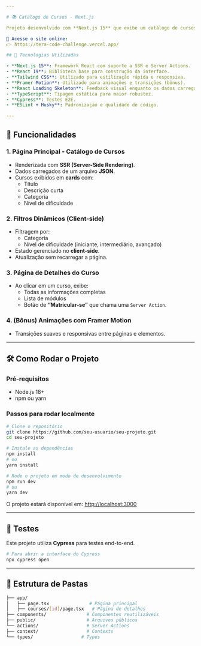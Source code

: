 ```yaml
---

# 📚 Catálogo de Cursos - Next.js

Projeto desenvolvido com **Next.js 15** que exibe um catálogo de cursos com filtros, visualização de detalhes e interações modernas com animações.

🔗 Acesse o site online:
👉 https://tera-code-challenge.vercel.app/

## 🚀 Tecnologias Utilizadas

- **Next.js 15**: Framework React com suporte a SSR e Server Actions.
- **React 19**: Biblioteca base para construção da interface.
- **Tailwind CSS**: Utilizado para estilização rápida e responsiva.
- **Framer Motion**: Utilizado para animações e transições (bônus).
- **React Loading Skeleton**: Feedback visual enquanto os dados carregam.
- **TypeScript**: Tipagem estática para maior robustez.
- **Cypress**: Testes E2E.
- **ESLint + Husky**: Padronização e qualidade de código.

---
```


## 🧩 Funcionalidades

### 1. Página Principal - Catálogo de Cursos
- Renderizada com **SSR (Server-Side Rendering)**.
- Dados carregados de um arquivo **JSON**.
- Cursos exibidos em **cards** com:
  - Título
  - Descrição curta
  - Categoria
  - Nível de dificuldade

### 2. Filtros Dinâmicos (Client-side)
- Filtragem por:
  - Categoria
  - Nível de dificuldade (iniciante, intermediário, avançado)
- Estado gerenciado no **client-side**.
- Atualização sem recarregar a página.

### 3. Página de Detalhes do Curso
- Ao clicar em um curso, exibe:
  - Todas as informações completas
  - Lista de módulos
  - Botão de **“Matricular-se”** que chama uma `Server Action`.

### 4. (Bônus) Animações com Framer Motion
- Transições suaves e responsivas entre páginas e elementos.

---

## 🛠️ Como Rodar o Projeto

### Pré-requisitos

- Node.js 18+
- npm ou yarn

### Passos para rodar localmente

```bash
# Clone o repositório
git clone https://github.com/seu-usuario/seu-projeto.git
cd seu-projeto

# Instale as dependências
npm install
# ou
yarn install

# Rode o projeto em modo de desenvolvimento
npm run dev
# ou
yarn dev
```

O projeto estará disponível em: [http://localhost:3000](http://localhost:3000)

---

## 🧪 Testes

Este projeto utiliza **Cypress** para testes end-to-end.

```bash
# Para abrir a interface do Cypress
npx cypress open
```

---

## 📁 Estrutura de Pastas

```bash
├── app/
│   ├── page.tsx               # Página principal
│   ├── courses/[id]/page.tsx   # Página de detalhes
├── components/               # Componentes reutilizáveis
├── public/                   # Arquivos públicos
└── actions/                  # Server Actions
├── context/                  # Contexts
└── types/                  # Types
```